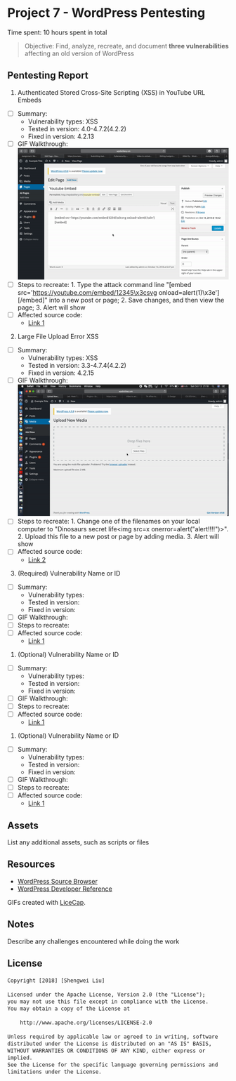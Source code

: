 # Project 7 - WordPress Pentesting

Time spent: 10 hours spent in total

> Objective: Find, analyze, recreate, and document **three vulnerabilities** affecting an old version of WordPress

## Pentesting Report

1. Authenticated Stored Cross-Site Scripting (XSS) in YouTube URL Embeds
  - [ ] Summary: 
    - Vulnerability types: XSS
    - Tested in version: 4.0-4.7.2(4.2.2)
    - Fixed in version: 4.2.13
  - [ ] GIF Walkthrough: <img src="https://github.com/shengw8/Assignment_7/blob/master/Youtube_embed.gif" width="800">
  - [ ] Steps to recreate: 1. Type the attack command line "[embed src='https://youtube.com/embed/12345\x3csvg onload=alert(1)\x3e'][/embed]" into a new post or page; 2. Save changes, and then view the page; 3. Alert will show
  - [ ] Affected source code:
    - [Link 1](https://github.com/WordPress/WordPress/commit/419c8d97ce8df7d5004ee0b566bc5e095f0a6ca8)
2. Large File Upload Error XSS
  - [ ] Summary: 
    - Vulnerability types: XSS
    - Tested in version: 3.3-4.7.4(4.2.2)
    - Fixed in version: 4.2.15
  - [ ] GIF Walkthrough: <img src="https://github.com/shengw8/Assignment_7/blob/master/Media_Too_Large_XSS.gif" width="800">
  - [ ] Steps to recreate: 1. Change one of the filenames on your local computer to "Dinosaurs secret life<img src=x onerror=alert("alert!!!!")>". 2. Upload this file to a new post or page by adding media. 3. Alert will show
  - [ ] Affected source code:
    - [Link 2](https://github.com/WordPress/WordPress/commit/8c7ea71edbbffca5d9766b7bea7c7f3722ffafa6)
3. (Required) Vulnerability Name or ID
  - [ ] Summary: 
    - Vulnerability types:
    - Tested in version:
    - Fixed in version: 
  - [ ] GIF Walkthrough: 
  - [ ] Steps to recreate: 
  - [ ] Affected source code:
    - [Link 1](https://core.trac.wordpress.org/browser/tags/version/src/source_file.php)
1. (Optional) Vulnerability Name or ID
  - [ ] Summary: 
    - Vulnerability types:
    - Tested in version:
    - Fixed in version: 
  - [ ] GIF Walkthrough: 
  - [ ] Steps to recreate: 
  - [ ] Affected source code:
    - [Link 1](https://core.trac.wordpress.org/browser/tags/version/src/source_file.php)
1. (Optional) Vulnerability Name or ID
  - [ ] Summary: 
    - Vulnerability types:
    - Tested in version:
    - Fixed in version: 
  - [ ] GIF Walkthrough: 
  - [ ] Steps to recreate: 
  - [ ] Affected source code:
    - [Link 1](https://core.trac.wordpress.org/browser/tags/version/src/source_file.php) 

## Assets

List any additional assets, such as scripts or files

## Resources

- [WordPress Source Browser](https://core.trac.wordpress.org/browser/)
- [WordPress Developer Reference](https://developer.wordpress.org/reference/)

GIFs created with [LiceCap](http://www.cockos.com/licecap/).

## Notes

Describe any challenges encountered while doing the work

## License

    Copyright [2018] [Shengwei Liu]

    Licensed under the Apache License, Version 2.0 (the "License");
    you may not use this file except in compliance with the License.
    You may obtain a copy of the License at

        http://www.apache.org/licenses/LICENSE-2.0

    Unless required by applicable law or agreed to in writing, software
    distributed under the License is distributed on an "AS IS" BASIS,
    WITHOUT WARRANTIES OR CONDITIONS OF ANY KIND, either express or implied.
    See the License for the specific language governing permissions and
    limitations under the License.
